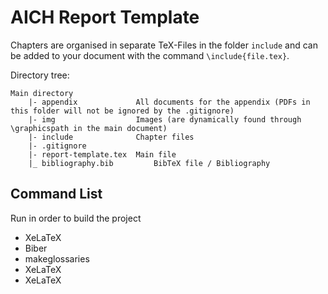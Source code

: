 # AICH Report Template
Chapters are organised in separate TeX-Files in the folder `include` and can be added to your document with the command `\include{file.tex}`.

Directory tree:

```text
Main directory
	|- appendix				All documents for the appendix (PDFs in this folder will not be ignored by the .gitignore)
	|- img					Images (are dynamically found through \graphicspath in the main document)
	|- include				Chapter files
	|- .gitignore
	|- report-template.tex	Main file
	|_ bibliography.bib			BibTeX file / Bibliography
```

## Command List

Run in order to build the project
* XeLaTeX
* Biber
* makeglossaries
* XeLaTeX
* XeLaTeX